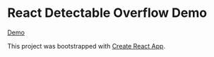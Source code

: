 # React Detectable Overflow Demo

[Demo](https://h-kanazawa.github.io/react-detectable-overflow/index.html)

This project was bootstrapped with [Create React App](https://github.com/facebookincubator/create-react-app).
